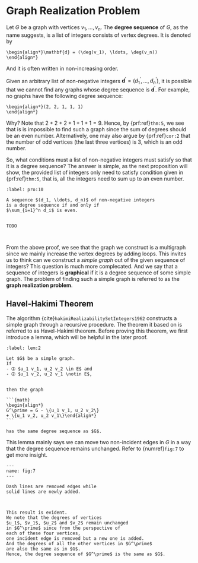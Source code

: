 
```{index} degree sequence
```
# Graph Realization Problem

Let $G$ be a graph with vertices $v_1, \ldots, v_n$.
The **degree sequence** of $G$,
as the name suggests,
is a list of integers consists of vertex degrees.
It is denoted by

```{math}
\begin{align*}\mathbf{d} = (\deg(v_1), \ldots, \deg(v_n))
\end{align*}
```

And it is often written in non-increasing order.

Given an arbitrary list of non-negative integers
$\mathbf{d}^\prime = (d_1^\prime, \ldots, d_n^\prime)$,
it is possible that
we cannot find any graphs whose degree sequence
is $\mathbf{d}^\prime$.
For example, no graphs have the following degree sequence:

```{math}
\begin{align*}(2, 2, 1, 1, 1)
\end{align*}
```

Why? Note that $2+2+2+1+1+1 = 9$.
Hence, by {prf:ref}`thm:5`, we see that is is impossible to
find such a graph since the sum of degrees should be an even number.
Alternatively, one may also argue by {prf:ref}`cor:2`
that the number of odd vertices (the last three vertices)
is 3, which is an odd number.

So, what conditions must a list of non-negative integers
must satisfy so that it is a degree sequence?
The answer is simple,
as the next proposition will show,
the provided list of integers only need to satisfy
condition given in {prf:ref}`thm:5`, that is,
all the integers need to sum up to an even number.


````{prf:proposition}
:label: pro:10

A sequence $(d_1, \ldots, d_n)$ of non-negative integers
is a degree sequence if and only if
$\sum_{i=1}^n d_i$ is even.

````

````{prf:proof}

TODO

````

```{index} graphical degree sequence
```

```{index} graph realization problem
```

From the above proof, we see that
the graph we construct is a multigraph
since we mainly increase the vertex degrees by adding loops.
This invites us to think can we
construct a *simple graph*
out of the given sequence of integers?
This question is much more complecated.
And we say that a sequence of integers
is **graphical**
if it is a degree sequence of some simple graph.
The problem of finding such a simple graph
is referred to as
the **graph realization problem**.


## Havel-Hakimi Theorem

The algorithm {cite}`hakimiRealizabilitySetIntegers1962`
constructs a simple graph
through a recursive procedure.
The theorem it based on is referred to
as Havel-Hakimi theorem.
Before proving this theorem,
we first introduce a lemma,
which will be helpful in the later proof.


````{prf:lemma}
:label: lem:2

Let $G$ be a simple graph.
If
- ➀ $u_1 v_1, u_2 v_2 \in E$ and
- ➁ $u_1 v_2, u_2 v_1 \notin E$,


then the graph

```{math}
\begin{align*}
G^\prime = G - \{u_1 v_1, u_2 v_2\}
+ \{u_1 v_2, u_2 v_1\}\end{align*}
```

has the same degree sequence as $G$.

````

This lemma mainly says we can move two
non-incident edges in $G$ in a way that
the degree sequence remains unchanged.
Refer to {numref}`fig:7` to get more insight.


```{figure} /figures/g-007.png
---
name: fig:7
---

Dash lines are removed edges while
solid lines are newly added.


```

````{prf:proof}

This result is evident.
We note that the degrees of vertices
$u_1$, $v_1$, $u_2$ and $v_2$ remain unchanged
in $G^\prime$ since from the perspective of
each of these four vertices,
one incident edge is removed but a new one is added.
And the degrees of all the other vertices in $G^\prime$
are also the same as in $G$.
Hence, the degree sequence of $G^\prime$ is the same as $G$.

````

